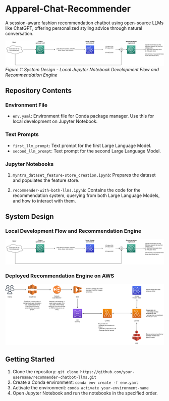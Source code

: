 # Apparel-Chat-Recommender

A session-aware fashion recommendation chatbot using open-source LLMs like ChatGPT, offering personalized styling advice through natural conversation.

![Basic Flow](assets/img/basic_flow.png)
*Figure 1: System Design - Local Jupyter Notebook Development Flow and Recommendation Engine*

## Repository Contents

### Environment File
- `env.yaml`: Environment file for Conda package manager. Use this for local development on Jupyter Notebook.

### Text Prompts
- `first_llm_prompt`: Text prompt for the first Large Language Model.
- `second_llm_prompt`: Text prompt for the second Large Language Model.

### Jupyter Notebooks
1. `myntra_dataset_feature-store_creation.ipynb`: Prepares the dataset and populates the feature store.

2. `recommender-with-both-llms.ipynb`: Contains the code for the recommendation system, querying from both Large Language Models, and how to interact with them.

## System Design

### Local Development Flow and Recommendation Engine
![Local Development Flow](assets/img/basic_flow.png)

### Deployed Recommendation Engine on AWS
![Deployment](assets/img/deployment.png)

## Getting Started

1. Clone the repository: `git clone https://github.com/your-username/recommender-chatbot-llms.git`
2. Create a Conda environment: `conda env create -f env.yaml`
3. Activate the environment: `conda activate your-environment-name`
4. Open Jupyter Notebook and run the notebooks in the specified order.
